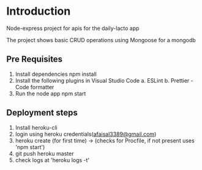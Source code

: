 # Introduction

Node-express project for apis for the daily-lacto app

The project shows basic CRUD operations using Mongoose for a mongodb

## Pre Requisites

1. Install dependencies
   npm install
2. Install the following plugins in Visual Studio Code
   a. ESLint
   b. Prettier - Code formatter
3. Run the node app
   npm start

## Deployment steps

1. Install heroku-cli
2. login using heroku credentials(afaisal3389@gmail.com)
3. heroku create (for first time) -> (checks for Procfile, if not present uses 'npm start')
4. git push heroku master
5. check logs at 'heroku logs -t'
